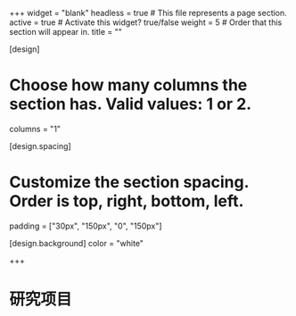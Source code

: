 +++
widget = "blank"
headless = true  # This file represents a page section.
active = true  # Activate this widget? true/false
weight = 5  # Order that this section will appear in.
title = ""

[design]
  # Choose how many columns the section has. Valid values: 1 or 2.
  columns = "1"

[design.spacing]
  # Customize the section spacing. Order is top, right, bottom, left.
  padding = ["30px", "150px", "0", "150px"]

[design.background]
  color = "white"

+++
# 研究项目
